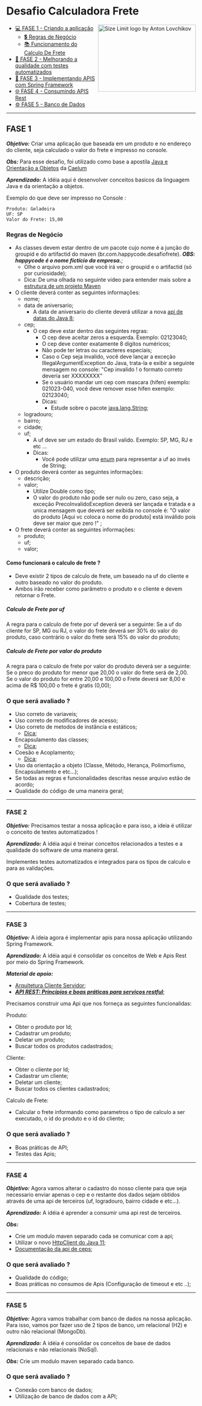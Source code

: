 # Desafio Calculadora Frete

<img src="https://www.cnnbrasil.com.br/wp-content/uploads/sites/12/2021/06/13483_ECF5D4B2CBDD90FC.jpeg" align="right"
alt="Size Limit logo by Anton Lovchikov" width="260" height="178">

- [💻 FASE 1 - Criando a aplicação](#fase-1)
  - [💲 Regras de Negócio](#regras-de-negócio)
  - [📚 Funcionamento do Calculo De Frete](#como-funcionará-o-calculo-de-frete-)
- [🤖 FASE 2 - Melhorando a qualidade com testes automatizados](#fase-2)
- [🚀 FASE 3 - Implementando APIS com Spring Framework](#fase-3)
- [🌐 FASE 4 - Consumindo APIS Rest](#fase-4)
- [⚙️ FASE 5 - Banco de Dados](#fase-5)

---

## FASE 1

***Objetivo:*** Criar uma aplicação que baseada em um produto e no endereço do cliente, seja calculado o valor do frete e impresso no console.

***Obs:*** Para esse desafio, foi utilizado como base a apostila [Java e Orientação a Objetos](https://www.caelum.com.br/apostila/apostila-java-orientacao-objetos.pdf) da [Caelum](https://www.caelum.com.br/) 

***Aprendizado:*** A idéia aqui é desenvolver conceitos basicos da linguagem Java e da orientação a objetos.

Exemplo do que deve ser impresso no Console :

```
Produto: Geladeira
UF: SP
Valor do Frete: 15,00
```

### Regras de Negócio

- As classes devem estar dentro de um pacote cujo nome é a junção do groupid e do artifactid do maven (br.com.happycode.desafiofrete). ***OBS: happycode é o nome fictício da empresa.***;
  - Olhe o arquivo pom.xml que você irá ver o groupid e o artifactid (só por curiosidade);
  - Dica: De uma olhada no seguinte video para entender mais sobre a [estrutura de um projeto Maven](https://www.youtube.com/watch?v=ZQICkNszEuI)
- O cliente deverá conter as seguintes informações: 
  - nome;
  - data de aniversario;
    - A data de aniversario do cliente deverá utilizar a nova [api de datas do Java 8](https://www.alura.com.br/artigos/conheca-a-nova-api-de-datas-do-java-8);    
  - cep;
    - O cep deve estar dentro das seguintes regras:
      - O cep deve aceitar zeros a esquerda. Exemplo: 02123040;
      - O cep deve conter exatamente 8 dígitos numéricos;
      - Não pode ter letras ou caracteres especiais;
      - Caso o Cep seja invalido, você deve lançar a exceção IllegalArgumentException do Java, trata-la e exibir a seguinte mensagem no console: "Cep invalido ! o formato correto deveria ser XXXXXXXX"
      - Se o usuário mandar um cep com mascara (hifen) exemplo: 021023-040, você deve remover esse hifen exemplo: 02123040;
      - Dicas:
          - Estude sobre o pacote [java.lang.String](https://www.devmedia.com.br/java-string-manipulando-metodos-da-classe-string/29862);          
  - logradouro;
  - bairro;
  - cidade;
  - uf;
    - A uf deve ser um estado do Brasil valido. Exemplo: SP, MG, RJ e etc ...
    - Dicas:
      - Você pode utilizar uma [enum](https://www.devmedia.com.br/enums-no-java/38764) para representar a uf ao invés de String;      
- O produto deverá conter as seguintes informações:
  - descrição;
  - valor;
    - Utilize Double como tipo;
    - O valor do produto não pode ser nulo ou zero, caso seja, a exceção PrecoInvalidoException deverá ser lançada e tratada e a unica mensagem que deverá ser exibida no console é: "O valor do produto [Aqui vc coloca o nome do produto] está inválido pois deve ser maior que zero !" ;      
- O frete deverá conter as seguintes informações:
  - produto;
  - uf;   
  - valor;

#### Como funcionará o calculo de frete ?

- Deve existir 2 tipos de calculo de frete, um baseado na uf do cliente e outro baseado no valor do produto.
- Ambos irão receber como parâmetro o produto e o cliente e devem retornar o Frete.

##### Calculo de Frete por uf
A regra para o calculo de frete por uf deverá ser a seguinte: Se a uf do cliente for SP, MG ou RJ, o valor do frete deverá ser 30% do valor do produto, caso contrário o valor do frete será 15% do valor do produto;

##### Calculo de Frete por valor do produto

A regra para o calculo de frete por valor do produto deverá ser a seguinte: Se o preco do produto for menor que 20,00 o valor do frete será de 2,00. Se o valor do produto for entre 20,00 e 100,00 o Frete deverá ser 8,00 e acima de R$ 100,00 o frete é gratis (0,00);

### O que será avaliado ?

- Uso correto de variaveis;
- Uso correto de modificadores de acesso;
- Uso correto de metodos de instância e estáticos;
  - [Dica](https://www.devmedia.com.br/trabalhando-com-metodos-em-java/25917);
- Encapsulamento das classes;
  - [Dica](https://www.youtube.com/watch?v=OTO1MBMmH9g);
- Coesão e Acoplamento;
  - [Dica](https://www.devmedia.com.br/entendendo-coesao-e-acoplamento/18538);
- Uso da orientação a objeto (Classe, Método, Herança, Polimorfismo, Encapsulamento e etc...);
- Se todas as regras e funcionalidades descritas nesse arquivo estão de acordo;
- Qualidade do código de uma maneira geral;

---

### FASE 2

***Objetivo:*** Precisamos testar a nossa aplicação e para isso, a ideia é utilizar o conceito de testes automatizados !

***Aprendizado:*** A idéia aqui é treinar conceitos relacionados a testes e a qualidade do software de uma maneira geral.

Implementes testes automatizados e integrados para os tipos de calculo e para as validações.

### O que será avaliado ?

- Qualidade dos testes;
- Cobertura de testes;

---

### FASE 3

***Objetivo:*** A ideia agora é implementar apis para nossa aplicação utilizando Spring Framework.

***Aprendizado:*** A idéia aqui é consolidar os conceitos de Web e Apis Rest por meio do Spring Framework.

***Material de apoio:***
- [Arquitetura Cliente Servidor](https://www.youtube.com/watch?v=hlnejiv5ppw);
- ***[API REST: Princípios e boas práticas para serviços restful](https://smarti.blog.br/api-rest-principios-boas-praticas-para-arquiteturas-restful/)***;

Precisamos construir uma Api que nos forneça as seguintes funcionalidas:

Produto:

- Obter o produto por Id;
- Cadastrar um produto;
- Deletar um produto;
- Buscar todos os produtos cadastrados;

Cliente:

- Obter o cliente por Id;
- Cadastrar um cliente;
- Deletar um cliente;
- Buscar todos os clientes cadastrados;

Calculo de Frete:
- Calcular o frete informando como parametros o tipo de calculo a ser executado, o id do produto e o id do cliente;

### O que será avaliado ?

- Boas práticas de API;
- Testes das Apis;

---

### FASE 4

***Objetivo:*** Agora vamos alterar o cadastro do nosso cliente para que seja necessario enviar apenas o cep e o restante dos dados sejam obtidos através de uma api de terceiros (uf, logradouro, bairro cidade e etc...).

***Aprendizado:*** A idéia é aprender a consumir uma api rest de terceiros.

***Obs:*** 
- Crie um modulo maven separado cada se comunicar com a api;
- Utilizar o novo [HttpClient do Java 11](https://mkyong.com/java/java-11-httpclient-examples/); 
- [Documentação da api de ceps](https://apicep.com/api-de-consulta/);

### O que será avaliado ?

- Qualidade do código;
- Boas práticas no consumos de Apis (Configuração de timeout e etc ..);

---

### FASE 5

***Objetivo:*** Agora vamos trabalhar com banco de dados na nossa aplicação. Para isso, vamos por fazer uso de 2 tipos de banco, um relacional (H2) e outro não relacional (MongoDb).

***Aprendizado:*** A idéia é consolidar os conceitos de base de dados relacionais e não relacionais (NoSql).

***Obs:*** Crie um modulo maven separado cada banco. 

### O que será avaliado ?

- Conexão com banco de dados;
- Utilização de banco de dados com a API;
